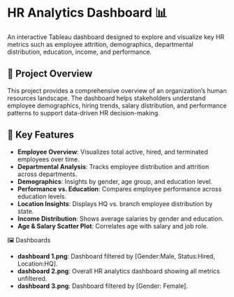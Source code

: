 # HR Analytics Dashboard 📊
An interactive Tableau dashboard designed to explore and visualize key HR metrics such as employee attrition, demographics, departmental distribution, education, income, and performance.

## 🧠 Project Overview
This project provides a comprehensive overview of an organization’s human resources landscape. The dashboard helps stakeholders understand employee demographics, hiring trends, salary distribution, and performance patterns to support data-driven HR decision-making.

## 💼 Key Features

- **Employee Overview**: Visualizes total active, hired, and terminated employees over time.
- **Departmental Analysis**: Tracks employee distribution and attrition across departments.
- **Demographics**: Insights by gender, age group, and education level.
- **Performance vs. Education**: Compares employee performance across education levels.
- **Location Insights**: Displays HQ vs. branch employee distribution by state.
- **Income Distribution**: Shows average salaries by gender and education.
- **Age & Salary Scatter Plot**: Correlates age with salary and job role.

🖼️ Dashboards
- **dashboard 1.png**: Dashboard filtered by [Gender:Male, Status:Hired, Location:HQ].
- **dashboard 2.png**: Overall HR analytics dashboard showing all metrics unfiltered. 
- **dashboard 3.png**: Dashboard filtered by [Gender: Female].
